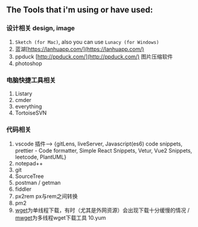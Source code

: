 ## The Tools that i'm using or have used:

### 设计相关 design, image
1. `Sketch (for Mac)`, also you can use `Lunacy (for Windows)`
2. 蓝湖[https://lanhuapp.com/](https://lanhuapp.com/)
3. ppduck [http://ppduck.com/](http://ppduck.com/) 图片压缩软件
4. photoshop


### 电脑快捷工具相关
1. Listary
2. cmder
3. everything
4. TortoiseSVN

### 代码相关

1. vscode 插件--> {gitLens, liveServer, Javascript(es6) code snippets, prettier - Code formatter, Simple React Snippets, Vetur, Vue2 Snippets, leetcode, PlantUML}
2. notepad++
3. git
4. SourceTree
5. postman / getman
6. fiddler
7. px2rem px与rem之间转换
8. pm2
9. [wget](https://www.cnblogs.com/sx66/p/11887022.html)为单线程下载，有时（尤其是外网资源）会出现下载十分缓慢的情况 / [mwget](https://www.cnblogs.com/biaopei/p/12017150.html)为多线程wget下载工具
10.yum
